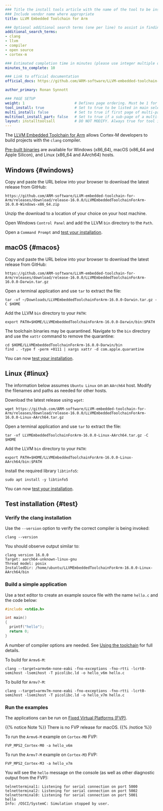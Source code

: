 ```yaml
---
### Title the install tools article with the name of the tool to be installed
### Include vendor name where appropriate
title: LLVM Embedded Toolchain for Arm

### Optional additional search terms (one per line) to assist in finding the article
additional_search_terms:
- clang
- llvm
- compiler
- open source
- cortex-m

### Estimated completion time in minutes (please use integer multiple of 5)
minutes_to_complete: 10

### Link to official documentation
official_docs: https://github.com/ARM-software/LLVM-embedded-toolchain-for-Arm

author_primary: Ronan Synnott

### PAGE SETUP
weight: 1                       # Defines page ordering. Must be 1 for first (or only) page.
tool_install: true              # Set to true to be listed in main selection page, else false
multi_install: false            # Set to true if first page of multi-page article, else false
multitool_install_part: false   # Set to true if a sub-page of a multi-page article, else false
layout: installtoolsall         # DO NOT MODIFY. Always true for tool install articles
---
```


The [LLVM Embedded Toolchain for Arm](https://github.com/ARM-software/LLVM-embedded-toolchain-for-Arm) allows Cortex-M developers to build projects with the `clang` compiler.

[Pre-built binaries](https://github.com/ARM-software/LLVM-embedded-toolchain-for-Arm/releases) are available for Windows (x86_64), macOS (x86_64 and Apple Silicon), and Linux (x86_64 and AArch64) hosts. 

## Windows {#windows}

Copy and paste the URL below into your browser to download the latest release from GitHub:

```url
https://github.com/ARM-software/LLVM-embedded-toolchain-for-Arm/releases/download/release-16.0.0/LLVMEmbeddedToolchainForArm-16.0.0-Windows-x86_64.zip
```

Unzip the download to a location of your choice on your host machine.

Open Windows `Control Panel` and add the LLVM `bin` directory to the `Path`.

Open a `Command Prompt` and [test your installation](#test).

## macOS {#macos}

Copy and paste the URL below into your browser to download the latest release from GitHub:

```url
https://github.com/ARM-software/LLVM-embedded-toolchain-for-Arm/releases/download/release-16.0.0/LLVMEmbeddedToolchainForArm-16.0.0-Darwin.tar.gz
```

Open a terminal application and use `tar` to extract the file:

```command
tar -xf ~/Downloads/LLVMEmbeddedToolchainForArm-16.0.0-Darwin.tar.gz -C $HOME
```

Add the LLVM `bin` directory to your `PATH`:

```command
export PATH=$HOME/LLVMEmbeddedToolchainForArm-16.0.0-Darwin/bin:$PATH
```

The toolchain binaries may be quarantined. Navigate to the `bin` directory and use the `xattr` command to remove the quarantine: 

``` command
cd $HOME/LLVMEmbeddedToolchainForArm-16.0.0-Darwin/bin
find . -type f -perm +0111 | xargs xattr -d com.apple.quarantine
```

You can now [test your installation](#test).

## Linux {#linux}

The information below assumes `Ubuntu Linux` on an `AArch64` host. Modify the filenames and paths as needed for other hosts.

Download the latest release using `wget`: 

```command
wget https://github.com/ARM-software/LLVM-embedded-toolchain-for-Arm/releases/download/release-16.0.0/LLVMEmbeddedToolchainForArm-16.0.0-Linux-AArch64.tar.gz
```

Open a terminal application and use `tar` to extract the file:

```command
tar -xf LLVMEmbeddedToolchainForArm-16.0.0-Linux-AArch64.tar.gz -C $HOME
```

Add the LLVM `bin` directory to your `PATH`:

```command
export PATH=$HOME/LLVMEmbeddedToolchainForArm-16.0.0-Linux-AArch64/bin:$PATH
```

Install the required library `libtinfo5`:

``` command
sudo apt install -y libtinfo5
```

You can now [test your installation](#test).

## Test installation {#test}

### Verify the clang installation

Use the `--version` option to verify the correct compiler is being invoked:

```command
clang --version
```

You should observe output similar to:

```output
clang version 16.0.0
Target: aarch64-unknown-linux-gnu
Thread model: posix
InstalledDir: /home/ubuntu/LLVMEmbeddedToolchainForArm-16.0.0-Linux-AArch64/bin
```

### Build a simple application

Use a text editor to create an example source file with the name `hello.c` and the code below:

```C
#include <stdio.h>

int main()
{
  printf("hello");
  return 0;
}
```

A number of compiler options are needed. See [Using the toolchain](https://github.com/ARM-software/LLVM-embedded-toolchain-for-Arm#using-the-toolchain) for full details.

To build for `Armv6-M`:

```command
clang --target=armv6m-none-eabi -fno-exceptions -fno-rtti -lcrt0-semihost -lsemihost -T picolibc.ld -o hello_v6m hello.c
```

To build for `Armv7-M`:

```
clang --target=armv7m-none-eabi -fno-exceptions -fno-rtti -lcrt0-semihost -lsemihost -T picolibc.ld -o hello_v7m hello.c
```

### Run the examples

The applications can be run on [Fixed Virtual Platforms (FVP)](/install-guides/fm_fvp/fvp/). 

{{% notice Note %}}
There is no FVP release for macOS.
{{% /notice %}}

To run the `Armv6-M` example on `Cortex-M0` FVP:

```command
FVP_MPS2_Cortex-M0 -a hello_v6m
```

To run the `Armv7-M` example on `Cortex-M3` FVP:

```command
FVP_MPS2_Cortex-M3 -a hello_v7m
```

You will see the `hello` message on the console (as well as other diagnostic output from the FVP):

```output
telnetterminal1: Listening for serial connection on port 5000
telnetterminal2: Listening for serial connection on port 5002
telnetterminal0: Listening for serial connection on port 5001
hello
Info: /OSCI/SystemC: Simulation stopped by user.
```
